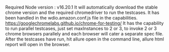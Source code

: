 Required Node version : v16.20.1
It will automatically download the stable chrome version and the required chromedriver to run the testcases. It has been handled in the wdio.amazon.conf.js file in the capabilities.
https://googlechromelabs.github.io/chrome-for-testing/
It has the capability to run parallel testcases, just set maxInstances to 2 or 3, to invoke 2 or 3 chrome browsers parallely and each browser will cater a separate spec file.
After the testcases have run, hit allure open in the command line, allure html report will open in the browser.
